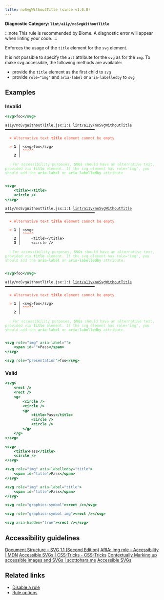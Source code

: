 ```yaml
---
title: noSvgWithoutTitle (since v1.0.0)
---
```


**Diagnostic Category: `lint/a11y/noSvgWithoutTitle`**

:::note
This rule is recommended by Biome. A diagnostic error will appear when linting your code.
:::

Enforces the usage of the `title` element for the `svg` element.

It is not possible to specify the `alt` attribute for the `svg` as for the `img`.
To make svg accessible, the following methods are available:

- provide the `title` element as the first child to `svg`
- provide `role="img"` and `aria-label` or `aria-labelledby` to `svg`

## Examples

### Invalid

```jsx
<svg>foo</svg>
```

<pre class="language-text"><code class="language-text">a11y/noSvgWithoutTitle.jsx:1:1 <a href="https://biomejs.dev/linter/rules/no-svg-without-title">lint/a11y/noSvgWithoutTitle</a> ━━━━━━━━━━━━━━━━━━━━━━━━━━━━━━━━━━━━━━━━━

<strong><span style="color: Tomato;">  </span></strong><strong><span style="color: Tomato;">✖</span></strong> <span style="color: Tomato;">Alternative text </span><span style="color: Tomato;"><strong>title</strong></span><span style="color: Tomato;"> element cannot be empty</span>
  
<strong><span style="color: Tomato;">  </span></strong><strong><span style="color: Tomato;">&gt;</span></strong> <strong>1 │ </strong>&lt;svg&gt;foo&lt;/svg&gt;
   <strong>   │ </strong><strong><span style="color: Tomato;">^</span></strong><strong><span style="color: Tomato;">^</span></strong><strong><span style="color: Tomato;">^</span></strong><strong><span style="color: Tomato;">^</span></strong><strong><span style="color: Tomato;">^</span></strong>
    <strong>2 │ </strong>
  
<strong><span style="color: lightgreen;">  </span></strong><strong><span style="color: lightgreen;">ℹ</span></strong> <span style="color: lightgreen;">For accessibility purposes, </span><span style="color: lightgreen;"><strong>SVGs</strong></span><span style="color: lightgreen;"> should have an alternative text, provided via </span><span style="color: lightgreen;"><strong>title</strong></span><span style="color: lightgreen;"> element. If the svg element has role=&quot;img&quot;, you should add the </span><span style="color: lightgreen;"><strong>aria-label</strong></span><span style="color: lightgreen;"> or </span><span style="color: lightgreen;"><strong>aria-labelledby</strong></span><span style="color: lightgreen;"> attribute.</span>
  
</code></pre>

```jsx
<svg>
    <title></title>
    <circle />
</svg>
```

<pre class="language-text"><code class="language-text">a11y/noSvgWithoutTitle.jsx:1:1 <a href="https://biomejs.dev/linter/rules/no-svg-without-title">lint/a11y/noSvgWithoutTitle</a> ━━━━━━━━━━━━━━━━━━━━━━━━━━━━━━━━━━━━━━━━━

<strong><span style="color: Tomato;">  </span></strong><strong><span style="color: Tomato;">✖</span></strong> <span style="color: Tomato;">Alternative text </span><span style="color: Tomato;"><strong>title</strong></span><span style="color: Tomato;"> element cannot be empty</span>
  
<strong><span style="color: Tomato;">  </span></strong><strong><span style="color: Tomato;">&gt;</span></strong> <strong>1 │ </strong>&lt;svg&gt;
   <strong>   │ </strong><strong><span style="color: Tomato;">^</span></strong><strong><span style="color: Tomato;">^</span></strong><strong><span style="color: Tomato;">^</span></strong><strong><span style="color: Tomato;">^</span></strong><strong><span style="color: Tomato;">^</span></strong>
    <strong>2 │ </strong>    &lt;title&gt;&lt;/title&gt;
    <strong>3 │ </strong>    &lt;circle /&gt;
  
<strong><span style="color: lightgreen;">  </span></strong><strong><span style="color: lightgreen;">ℹ</span></strong> <span style="color: lightgreen;">For accessibility purposes, </span><span style="color: lightgreen;"><strong>SVGs</strong></span><span style="color: lightgreen;"> should have an alternative text, provided via </span><span style="color: lightgreen;"><strong>title</strong></span><span style="color: lightgreen;"> element. If the svg element has role=&quot;img&quot;, you should add the </span><span style="color: lightgreen;"><strong>aria-label</strong></span><span style="color: lightgreen;"> or </span><span style="color: lightgreen;"><strong>aria-labelledby</strong></span><span style="color: lightgreen;"> attribute.</span>
  
</code></pre>

```jsx
<svg>foo</svg>
```

<pre class="language-text"><code class="language-text">a11y/noSvgWithoutTitle.jsx:1:1 <a href="https://biomejs.dev/linter/rules/no-svg-without-title">lint/a11y/noSvgWithoutTitle</a> ━━━━━━━━━━━━━━━━━━━━━━━━━━━━━━━━━━━━━━━━━

<strong><span style="color: Tomato;">  </span></strong><strong><span style="color: Tomato;">✖</span></strong> <span style="color: Tomato;">Alternative text </span><span style="color: Tomato;"><strong>title</strong></span><span style="color: Tomato;"> element cannot be empty</span>
  
<strong><span style="color: Tomato;">  </span></strong><strong><span style="color: Tomato;">&gt;</span></strong> <strong>1 │ </strong>&lt;svg&gt;foo&lt;/svg&gt;
   <strong>   │ </strong><strong><span style="color: Tomato;">^</span></strong><strong><span style="color: Tomato;">^</span></strong><strong><span style="color: Tomato;">^</span></strong><strong><span style="color: Tomato;">^</span></strong><strong><span style="color: Tomato;">^</span></strong>
    <strong>2 │ </strong>
  
<strong><span style="color: lightgreen;">  </span></strong><strong><span style="color: lightgreen;">ℹ</span></strong> <span style="color: lightgreen;">For accessibility purposes, </span><span style="color: lightgreen;"><strong>SVGs</strong></span><span style="color: lightgreen;"> should have an alternative text, provided via </span><span style="color: lightgreen;"><strong>title</strong></span><span style="color: lightgreen;"> element. If the svg element has role=&quot;img&quot;, you should add the </span><span style="color: lightgreen;"><strong>aria-label</strong></span><span style="color: lightgreen;"> or </span><span style="color: lightgreen;"><strong>aria-labelledby</strong></span><span style="color: lightgreen;"> attribute.</span>
  
</code></pre>

```jsx
<svg role="img" aria-label="">
    <span id="">Pass</span>
</svg>
```

```jsx
<svg role="presentation">foo</svg>
```

### Valid

```jsx
<svg>
    <rect />
    <rect />
    <g>
        <circle />
        <circle />
        <g>
            <title>Pass</title>
            <circle />
            <circle />
        </g>
    </g>
</svg>
```

```jsx
<svg>
    <title>Pass</title>
    <circle />
</svg>
```

```jsx
<svg role="img" aria-labelledby="title">
    <span id="title">Pass</span>
</svg>
```

```jsx
<svg role="img" aria-label="title">
    <span id="title">Pass</span>
</svg>
```

```jsx
<svg role="graphics-symbol"><rect /></svg>
```

```jsx
<svg role="graphics-symbol img"><rect /></svg>
```

```jsx
<svg aria-hidden="true"><rect /></svg>
```

## Accessibility guidelines

[Document Structure – SVG 1.1 (Second Edition)](https://www.w3.org/TR/SVG11/struct.html#DescriptionAndTitleElements)
[ARIA: img role - Accessibility | MDN](https://developer.mozilla.org/en-US/docs/Web/Accessibility/ARIA/Roles/img_role)
[Accessible SVGs | CSS-Tricks - CSS-Tricks](https://css-tricks.com/accessible-svgs/)
[Contextually Marking up accessible images and SVGs | scottohara.me](https://www.scottohara.me/blog/2019/05/22/contextual-images-svgs-and-a11y.html)
[Accessible SVGs](https://www.unimelb.edu.au/accessibility/techniques/accessible-svgs)

## Related links

- [Disable a rule](/linter/#disable-a-lint-rule)
- [Rule options](/linter/#rule-options)

